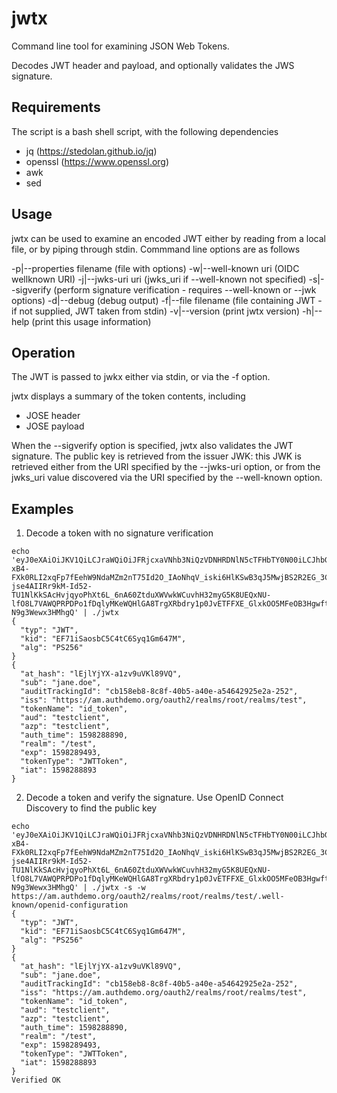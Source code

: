 # jwtx

Command line tool for examining JSON Web Tokens.

Decodes JWT header and payload, and optionally validates the JWS signature.

## Requirements

The script is a bash shell script, with the following dependencies

- jq (https://stedolan.github.io/jq)
- openssl (https://www.openssl.org)
- awk
- sed

## Usage

jwtx can be used to examine an encoded JWT either by reading from a local file, or by piping through stdin. Commmand line options are as follows

  -p|--properties filename (file with options)
  -w|--well-known uri  (OIDC wellknown URI)
  -j|--jwks-uri uri    (jwks_uri if --well-known not specified)
  -s|--sigverify       (perform signature verification - requires --well-known or --jwk options)
  -d|--debug           (debug output)
  -f|--file filename   (file containing JWT - if not supplied, JWT taken from stdin)
  -v|--version         (print jwtx version)
  -h|--help            (print this usage information)
  
## Operation

The JWT is passed to jwkx either via stdin, or via the -f option.

jwtx displays a summary of the token contents, including

- JOSE header
- JOSE payload

When the --sigverify option is specified, jwtx also validates the JWT signature. The public key is retrieved from the issuer JWK: this JWK is retrieved either from the URI specified by the --jwks-uri option, or from the jwks_uri value discovered via the URI specified by the --well-known option.
  
## Examples  

1. Decode a token with no signature verification

```
echo 'eyJ0eXAiOiJKV1QiLCJraWQiOiJFRjcxaVNhb3NiQzVDNHRDNlN5cTFHbTY0N00iLCJhbGciOiJQUzI1NiJ9.eyJhdF9oYXNoIjoibEVqbFlqWVgtYTF6djl1VktsODlWUSIsInN1YiI6ImphbmUuZG9lIiwiYXVkaXRUcmFja2luZ0lkIjoiY2IxNThlYjgtOGM4Zi00MGI1LWE0MGUtYTU0NjQyOTI1ZTJhLTI1MiIsImlzcyI6Imh0dHBzOi8vYW0uYXV0aGRlbW8ub3JnL29hdXRoMi9yZWFsbXMvcm9vdC9yZWFsbXMvdGVzdCIsInRva2VuTmFtZSI6ImlkX3Rva2VuIiwiYXVkIjoidGVzdGNsaWVudCIsImF6cCI6InRlc3RjbGllbnQiLCJhdXRoX3RpbWUiOjE1OTgyODg4OTAsInJlYWxtIjoiL3Rlc3QiLCJleHAiOjE1OTgyODk0OTMsInRva2VuVHlwZSI6IkpXVFRva2VuIiwiaWF0IjoxNTk4Mjg4ODkzfQ.NNKNdsOD2h0Y1kz75Ljqluu3QWzgVZyqrOxmBnMI9I6nPAqhd4rkxo3HsQ_E1e_0dpa_jp-xB4-FXk0RLI2xqFp7fEehW9NdaMZm2nT75Id2O_IAoNhqV_iski6HlKSwB3qJ5MwjBS2R2EG_3Co3KDn2NuyIuqpu1RS6Ut1TnYH8P4-jse4AIIRr9kM-Id52-TU1NlKkSAcHvjqyoPhXt6L_6nA60ZtduXWVwkWCuvhH32myG5K8UEQxNU-lfO8L7VAWQPRPDPo1fDqlyMKeWQHlGA8TrgXRbdry1p0JvETFFXE_GlxkOO5MFeOB3HgwftW6Mhf-N9g3Wewx3HMhgQ' | ./jwtx
{
  "typ": "JWT",
  "kid": "EF71iSaosbC5C4tC6Syq1Gm647M",
  "alg": "PS256"
}
{
  "at_hash": "lEjlYjYX-a1zv9uVKl89VQ",
  "sub": "jane.doe",
  "auditTrackingId": "cb158eb8-8c8f-40b5-a40e-a54642925e2a-252",
  "iss": "https://am.authdemo.org/oauth2/realms/root/realms/test",
  "tokenName": "id_token",
  "aud": "testclient",
  "azp": "testclient",
  "auth_time": 1598288890,
  "realm": "/test",
  "exp": 1598289493,
  "tokenType": "JWTToken",
  "iat": 1598288893
}
```


2. Decode a token and verify the signature. Use OpenID Connect Discovery to find the public key

```
echo 'eyJ0eXAiOiJKV1QiLCJraWQiOiJFRjcxaVNhb3NiQzVDNHRDNlN5cTFHbTY0N00iLCJhbGciOiJQUzI1NiJ9.eyJhdF9oYXNoIjoibEVqbFlqWVgtYTF6djl1VktsODlWUSIsInN1YiI6ImphbmUuZG9lIiwiYXVkaXRUcmFja2luZ0lkIjoiY2IxNThlYjgtOGM4Zi00MGI1LWE0MGUtYTU0NjQyOTI1ZTJhLTI1MiIsImlzcyI6Imh0dHBzOi8vYW0uYXV0aGRlbW8ub3JnL29hdXRoMi9yZWFsbXMvcm9vdC9yZWFsbXMvdGVzdCIsInRva2VuTmFtZSI6ImlkX3Rva2VuIiwiYXVkIjoidGVzdGNsaWVudCIsImF6cCI6InRlc3RjbGllbnQiLCJhdXRoX3RpbWUiOjE1OTgyODg4OTAsInJlYWxtIjoiL3Rlc3QiLCJleHAiOjE1OTgyODk0OTMsInRva2VuVHlwZSI6IkpXVFRva2VuIiwiaWF0IjoxNTk4Mjg4ODkzfQ.NNKNdsOD2h0Y1kz75Ljqluu3QWzgVZyqrOxmBnMI9I6nPAqhd4rkxo3HsQ_E1e_0dpa_jp-xB4-FXk0RLI2xqFp7fEehW9NdaMZm2nT75Id2O_IAoNhqV_iski6HlKSwB3qJ5MwjBS2R2EG_3Co3KDn2NuyIuqpu1RS6Ut1TnYH8P4-jse4AIIRr9kM-Id52-TU1NlKkSAcHvjqyoPhXt6L_6nA60ZtduXWVwkWCuvhH32myG5K8UEQxNU-lfO8L7VAWQPRPDPo1fDqlyMKeWQHlGA8TrgXRbdry1p0JvETFFXE_GlxkOO5MFeOB3HgwftW6Mhf-N9g3Wewx3HMhgQ' | ./jwtx -s -w https://am.authdemo.org/oauth2/realms/root/realms/test/.well-known/openid-configuration
{
  "typ": "JWT",
  "kid": "EF71iSaosbC5C4tC6Syq1Gm647M",
  "alg": "PS256"
}
{
  "at_hash": "lEjlYjYX-a1zv9uVKl89VQ",
  "sub": "jane.doe",
  "auditTrackingId": "cb158eb8-8c8f-40b5-a40e-a54642925e2a-252",
  "iss": "https://am.authdemo.org/oauth2/realms/root/realms/test",
  "tokenName": "id_token",
  "aud": "testclient",
  "azp": "testclient",
  "auth_time": 1598288890,
  "realm": "/test",
  "exp": 1598289493,
  "tokenType": "JWTToken",
  "iat": 1598288893
}
Verified OK
```

